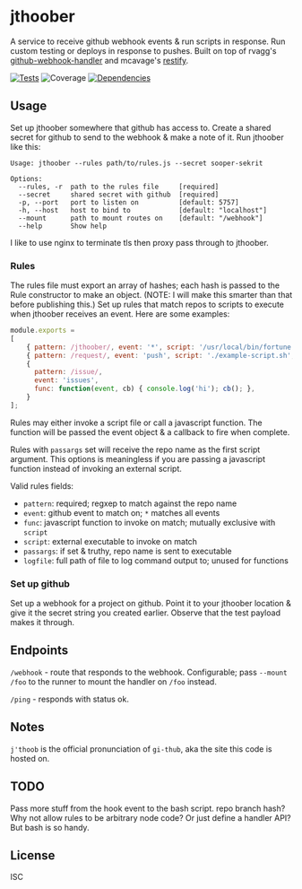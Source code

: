 # jthoober

A service to receive github webhook events & run scripts in response. Run custom testing or deploys in response to pushes. Built on top of rvagg's [github-webhook-handler](https://github.com/rvagg/github-webhook-handler) and mcavage's [restify](http://mcavage.me/node-restify/).

[![Tests](http://img.shields.io/travis/ceejbot/jthoober.svg?style=flat)](http://travis-ci.org/ceejbot/jthoober)  ![Coverage](http://img.shields.io/badge/coverage-93%25-green.svg?style=flat)   [![Dependencies](http://img.shields.io/david/ceejbot/jthoober.svg?style=flat)](https://david-dm.org/ceejbot/jthoober)

## Usage

Set up jthoober somewhere that github has access to. Create a shared secret for github to send to the webhook & make a note of it. Run jthoober like this:

```shell
Usage: jthoober --rules path/to/rules.js --secret sooper-sekrit

Options:
  --rules, -r  path to the rules file     [required]
  --secret     shared secret with github  [required]
  -p, --port   port to listen on          [default: 5757]
  -h, --host   host to bind to            [default: "localhost"]
  --mount      path to mount routes on    [default: "/webhook"]
  --help       Show help
```

I like to use nginx to terminate tls then proxy pass through to jthoober.

### Rules

The rules file must export an array of hashes; each hash is passed to the Rule constructor to make an object. (NOTE: I will make this smarter than that before publishing this.) Set up rules that match repos to scripts to execute when jthoober receives an event. Here are some examples:

```javascript
module.exports =
[
    { pattern: /jthoober/, event: '*', script: '/usr/local/bin/fortune' },
    { pattern: /request/, event: 'push', script: './example-script.sh', passargs: true },
    {
      pattern: /issue/,
      event: 'issues',
      func: function(event, cb) { console.log('hi'); cb(); },
    }
];
```

Rules may either invoke a script file or call a javascript function. The function will be passed the event object & a callback to fire when complete.

Rules with `passargs` set will receive the repo name as the first script argument. This options is meaningless if you are passing a javascript function instead of invoking an external script.

Valid rules fields:

* `pattern`: required; regxep to match against the repo name
* `event`: github event to match on; `*` matches all events
* `func`: javascript function to invoke on match; mutually exclusive with `script`
* `script`: external executable to invoke on match
* `passargs`: if set & truthy, repo name is sent to executable
* `logfile`: full path of file to log command output to; unused for functions

### Set up github

Set up a webhook for a project on github. Point it to your jthoober location & give it the secret string you created earlier. Observe that the test payload makes it through.

## Endpoints

`/webhook` - route that responds to the webhook. Configurable; pass `--mount /foo` to the runner to mount the handler on `/foo` instead.

`/ping` - responds with status ok.

## Notes

`j'thoob` is the official pronunciation of `gi-thub`, aka the site this code is hosted on.

## TODO

Pass more stuff from the hook event to the bash script. repo branch hash? Why not allow rules to be arbitrary node code? Or just define a handler API? But bash is so handy.

## License

ISC
